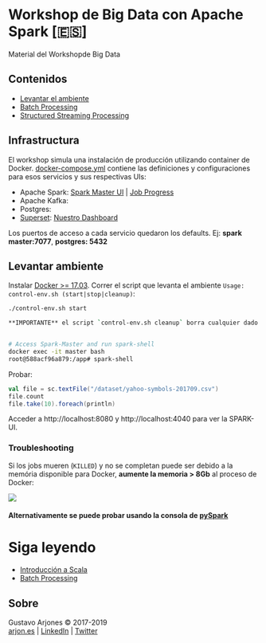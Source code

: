 # Workshop de Big Data con Apache Spark [🇪🇸]
Material del Workshopde Big Data

## Contenidos
* [Levantar el ambiente](#levantar-ambiente)
* [Batch Processing](README-batch.md)
* [Structured Streaming Processing](README-streaming.md)

## Infrastructura

El workshop simula una instalación de producción utilizando container de Docker.
[docker-compose.yml](docker-compose.yml) contiene las definiciones y configuraciones para esos servicios y sus respectivas UIs:

* Apache Spark: [Spark Master UI](http://localhost:8080) | [Job Progress](http://localhost:4040)
* Apache Kafka:
* Postgres:
* [Superset](http://superset.incubator.apache.org): [Nuestro Dashboard](http://localhost:8088/)

Los puertos de acceso a cada servicio quedaron los defaults. Ej: **spark master:7077**, **postgres: 5432**

## Levantar ambiente
Instalar [Docker >= 17.03](https://www.docker.com/community-edition).
Correr el script que levanta el ambiente `Usage: control-env.sh (start|stop|cleanup)`:

```bash
./control-env.sh start

**IMPORTANTE** el script `control-env.sh cleanup` borra cualquier dado que haya sido procesado anteriormente.


# Access Spark-Master and run spark-shell
docker exec -it master bash
root@588acf96a879:/app# spark-shell
```
Probar:
```scala
val file = sc.textFile("/dataset/yahoo-symbols-201709.csv")
file.count
file.take(10).foreach(println)
```
Acceder a http://localhost:8080 y http://localhost:4040 para ver la SPARK-UI.

### Troubleshooting

Si los jobs mueren (`KILLED`) y no se completan puede ser debido a la memória disponible para Docker, **aumente la memoria > 8Gb** al proceso de Docker:

![](docker-advanced-config.jpg)

#### Alternativamente se puede probar usando la consola de [pySpark](README-pyspark.md)

# Siga leyendo
* [Introducción a Scala](scala/README.md)
* [Batch Processing](README-batch.md)

## Sobre
Gustavo Arjones &copy; 2017-2019  
[arjon.es](https://arjon.es) | [LinkedIn](http://linkedin.com/in/arjones/) | [Twitter](https://twitter.com/arjones)
